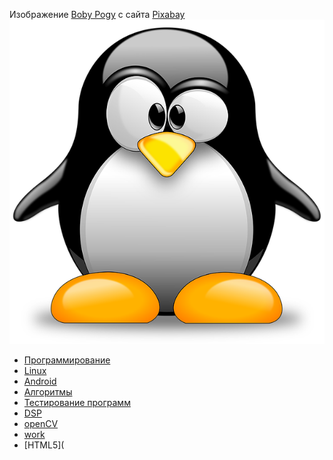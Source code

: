 Изображение <a href="https://pixabay.com/ru/users/lukrate-607309/?utm_source=link-attribution&amp;utm_medium=referral&amp;utm_campaign=image&amp;utm_content=1531289">Boby Pogy</a> с сайта <a href="https://pixabay.com/ru/?utm_source=link-attribution&amp;utm_medium=referral&amp;utm_campaign=image&amp;utm_content=1531289">Pixabay</a>
![Image alt](image/pinguin.png)
- [Программирование](programming.md)
- [Linux](linux/linux.md)
- [Android](android/android.md)
- [Алгоритмы](algorithm/algorithm.md)
- [Тестирование программ](test_prog/test_prog.html)
- [DSP](DSP/dsp.md)
- [openCV](opencv/opencv.md)
- [work](work/index.html)
- [HTML5](
